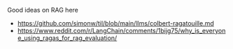 Good ideas on RAG here
- https://github.com/simonw/til/blob/main/llms/colbert-ragatouille.md
- https://www.reddit.com/r/LangChain/comments/1bijg75/why_is_everyone_using_ragas_for_rag_evaluation/
